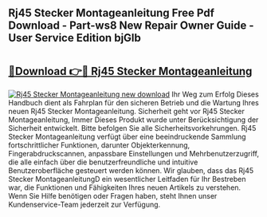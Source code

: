 ## Rj45 Stecker Montageanleitung Free Pdf Download - Part-ws8 New Repair Owner Guide - User Service Edition bjGlb

# <h2><a href="http://df6sm3.blite.top/?on=Rj45+Stecker+Montageanleitung">🔗Download 👉🔴 Rj45 Stecker Montageanleitung</a></h2>

[![Rj45 Stecker Montageanleitung new download](https://i.imgur.com/lujVjoI.png)](http://df6sm3.blite.top/?on=Rj45+Stecker+Montageanleitung)
Ihr Weg zum Erfolg Dieses Handbuch dient als Fahrplan für den sicheren Betrieb und die Wartung Ihres neuen Rj45 Stecker Montageanleitung. Sicherheit geht vor Rj45 Stecker Montageanleitung, Immer Dieses Produkt wurde unter Berücksichtigung der Sicherheit entwickelt. Bitte befolgen Sie alle Sicherheitsvorkehrungen. Rj45 Stecker Montageanleitung verfügt über eine beeindruckende Sammlung fortschrittlicher Funktionen, darunter Objekterkennung, Fingerabdruckscannen, anpassbare Einstellungen und Mehrbenutzerzugriff, die alle einfach über die benutzerfreundliche und intuitive Benutzeroberfläche gesteuert werden können. Wir glauben, dass das Rj45 Stecker MontageanleitungD ein wesentlicher Leitfaden für Ihr Bestreben war, die Funktionen und Fähigkeiten Ihres neuen Artikels zu verstehen. Wenn Sie Hilfe benötigen oder Fragen haben, steht Ihnen unser Kundenservice-Team jederzeit zur Verfügung.
